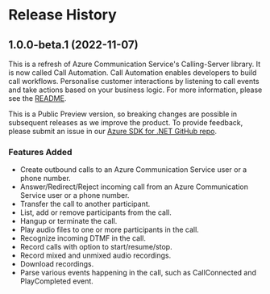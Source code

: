 # Release History

## 1.0.0-beta.1 (2022-11-07)
This is a refresh of Azure Communication Service's Calling-Server library. It is now called Call Automation. Call Automation enables developers to build call workflows. Personalise customer interactions by listening to call events and take actions based on your business logic. For more information, please see the [README][read_me].

This is a Public Preview version, so breaking changes are possible in subsequent releases as we improve the product. To provide feedback, please submit an issue in our [Azure SDK for .NET GitHub repo](https://github.com/Azure/azure-sdk-for-net/issues).

### Features Added
- Create outbound calls to an Azure Communication Service user or a phone number.
- Answer/Redirect/Reject incoming call from an Azure Communication Service user or a phone number.
- Transfer the call to another participant.
- List, add or remove participants from the call.
- Hangup or terminate the call.
- Play audio files to one or more participants in the call.
- Recognize incoming DTMF in the call.
- Record calls with option to start/resume/stop.
- Record mixed and unmixed audio recordings.
- Download recordings.
- Parse various events happening in the call, such as CallConnected and PlayCompleted event.

<!-- LINKS -->
[read_me]: https://github.com/Azure/azure-sdk-for-net/blob/main/sdk/communication/Azure.Communication.CallAutomation/README.md
[Overview]: https://learn.microsoft.com/en-us/azure/communication-services/concepts/voice-video-calling/call-automation
[Demo Video]: https://ignite.microsoft.com/en-US/sessions/14a36f87-d1a2-4882-92a7-70f2c16a306a
[Incoming Call Concept]: https://learn.microsoft.com/en-us/azure/communication-services/concepts/voice-video-calling/incoming-call-notification
[Build a customer interaction workflow using Call Automation]: https://learn.microsoft.com/en-us/azure/communication-services/quickstarts/voice-video-calling/callflows-for-customer-interactions
